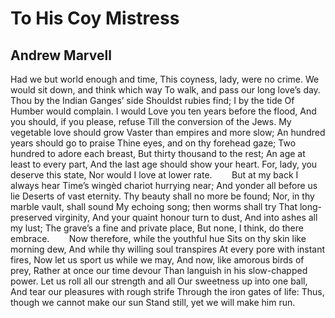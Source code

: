 # To His Coy Mistress
## Andrew Marvell
Had we but world enough and time,
This coyness, lady, were no crime.
We would sit down, and think which way
To walk, and pass our long love’s day.
Thou by the Indian Ganges’ side
Shouldst rubies find; I by the tide
Of Humber would complain. I would
Love you ten years before the flood,
And you should, if you please, refuse
Till the conversion of the Jews.
My vegetable love should grow
Vaster than empires and more slow;
An hundred years should go to praise
Thine eyes, and on thy forehead gaze;
Two hundred to adore each breast,
But thirty thousand to the rest;
An age at least to every part,
And the last age should show your heart.
For, lady, you deserve this state,
Nor would I love at lower rate.
       But at my back I always hear
Time’s wingèd chariot hurrying near;
And yonder all before us lie
Deserts of vast eternity.
Thy beauty shall no more be found;
Nor, in thy marble vault, shall sound
My echoing song; then worms shall try
That long-preserved virginity,
And your quaint honour turn to dust,
And into ashes all my lust;
The grave’s a fine and private place,
But none, I think, do there embrace.
       Now therefore, while the youthful hue
Sits on thy skin like morning dew,
And while thy willing soul transpires
At every pore with instant fires,
Now let us sport us while we may,
And now, like amorous birds of prey,
Rather at once our time devour
Than languish in his slow-chapped power.
Let us roll all our strength and all
Our sweetness up into one ball,
And tear our pleasures with rough strife
Through the iron gates of life:
Thus, though we cannot make our sun
Stand still, yet we will make him run.